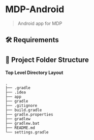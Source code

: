# MDP-Android

> Android app for MDP

## 🛠 Requirements

## 📂 Project Folder Structure

#### Top Level Directory Layout

```terminal
.
├── .gradle
├── .idea
├── app
├── gradle
├── .gitignore
├── build.gradle
├── gradle.properties
├── gradlew
├── gradlew.bat
├── README.md
└── settings.gradle
```
